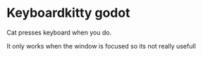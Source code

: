 # Keyboardkitty godot

Cat presses keyboard when you do.

It only works when the window is focused so its not really usefull

